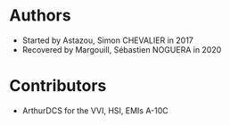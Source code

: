 # Authors
* Started by Astazou, Simon CHEVALIER in 2017
* Recovered by Margouill, Sébastien NOGUERA in 2020

# Contributors
* ArthurDCS for the VVI, HSI, EMIs A-10C